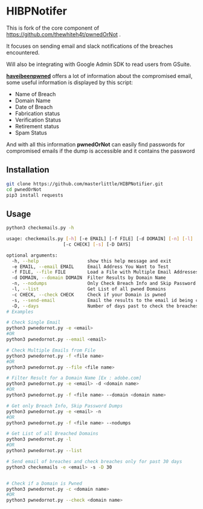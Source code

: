 # HIBPNotifer


This is fork of the core component of https://github.com/thewhiteh4t/pwnedOrNot .

It focuses on sending email and slack notifications of the breaches encountered.

Will also be integrating with Google Admin SDK to read users from GSuite.

[**haveibeenpwned**](https://haveibeenpwned.com/API/v3) offers a lot of information about the compromised email, some useful information is displayed by this script:
* Name of Breach
* Domain Name
* Date of Breach
* Fabrication status
* Verification Status
* Retirement status
* Spam Status

And with all this information **pwnedOrNot** can easily find passwords for compromised emails if the dump is accessible and it contains the password

## Installation

```bash
git clone https://github.com/masterlittle/HIBPNotifier.git
cd pwnedOrNot
pip3 install requests
```

## Usage
```bash
python3 checkemails.py -h

usage: checkemails.py [-h] [-e EMAIL] [-f FILE] [-d DOMAIN] [-n] [-l]
                     [-c CHECK] [-s] [-D DAYS]

optional arguments:
  -h, --help                  show this help message and exit
  -e EMAIL, --email EMAIL     Email Address You Want to Test
  -f FILE, --file FILE        Load a File with Multiple Email Addresses
  -d DOMAIN, --domain DOMAIN  Filter Results by Domain Name
  -n, --nodumps               Only Check Breach Info and Skip Password Dumps
  -l, --list                  Get List of all pwned Domains
  -c CHECK, --check CHECK     Check if your Domain is pwned
  -s, --send-email            Email the results to the email id being checked
  -D, --days                  Number of days past to check the breaches for
# Examples

# Check Single Email
python3 pwnedornot.py -e <email>
#OR
python3 pwnedornot.py --email <email>

# Check Multiple Emails from File
python3 pwnedornot.py -f <file name>
#OR
python3 pwnedornot.py --file <file name>

# Filter Result for a Domain Name [Ex : adobe.com]
python3 pwnedornot.py -e <email> -d <domain name>
#OR
python3 pwnedornot.py -f <file name> --domain <domain name>

# Get only Breach Info, Skip Password Dumps
python3 pwnedornot.py -e <email> -n
#OR
python3 pwnedornot.py -f <file name> --nodumps

# Get List of all Breached Domains
python3 pwnedornot.py -l
#OR
python3 pwnedornot.py --list

# Send email of breaches and check breaches only for past 30 days
python3 checkemails -e <email> -s -D 30


# Check if a Domain is Pwned
python3 pwnedornot.py -c <domain name>
#OR
python3 pwnedornot.py --check <domain name>
```


